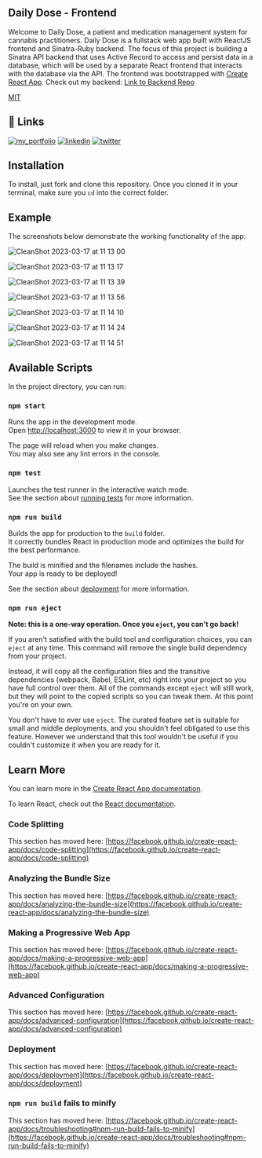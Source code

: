 ## Daily Dose - Frontend

Welcome to Daily Dose, a patient and medication management system for cannabis practitioners. Daily Dose is a fullstack web app built with ReactJS frontend and Sinatra-Ruby backend. The focus of this project is building a Sinatra API backend that uses Active Record to access and persist data in a database, which will be used by a separate React frontend that interacts with the database via the API. The frontend was bootstrapped with [Create React App](https://github.com/facebook/create-react-app). Check out my backend: [Link to Backend Repo](https://github.com/minchulan/phase-3-sinatra-react-project)

[MIT](https://choosealicense.com/licenses/mit/)

## 🔗 Links

[![my_portfolio](https://img.shields.io/badge/my_portfolio-000?style=for-the-badge&logo=ko-fi&logoColor=white)](https://github.com/minchulan)
[![linkedin](https://img.shields.io/badge/linkedin-0A66C2?style=for-the-badge&logo=linkedin&logoColor=white)](https://www.linkedin.com/in/minchulan/)
[![twitter](https://img.shields.io/badge/twitter-1DA1F2?style=for-the-badge&logo=twitter&logoColor=white)](https://twitter.com/itsminchul)

## Installation

To install, just fork and clone this repository. Once you cloned it in your terminal, make sure you `cd` into the correct folder.

## Example

The screenshots below demonstrate the working functionality of the app:

![CleanShot 2023-03-17 at 11 13 00](https://user-images.githubusercontent.com/108310591/225974164-41dc7b42-dbfa-4182-a145-64b16030a813.png)

![CleanShot 2023-03-17 at 11 13 17](https://user-images.githubusercontent.com/108310591/225974185-abcf702c-f587-4a37-befc-8d7cc2764755.png)

![CleanShot 2023-03-17 at 11 13 39](https://user-images.githubusercontent.com/108310591/225974197-586c36d9-8a02-4473-94e7-34c947e28f28.png)

![CleanShot 2023-03-17 at 11 13 56](https://user-images.githubusercontent.com/108310591/225974205-f2ba88ce-805a-4674-b18d-552fd9a9ce6e.png)

![CleanShot 2023-03-17 at 11 14 10](https://user-images.githubusercontent.com/108310591/225974212-5a190aa3-c887-4692-b33a-e5e109b9b729.png)

![CleanShot 2023-03-17 at 11 14 24](https://user-images.githubusercontent.com/108310591/225974222-2b7819c1-ee35-481a-9560-c0e0e57add11.png)

![CleanShot 2023-03-17 at 11 14 51](https://user-images.githubusercontent.com/108310591/225974231-7d577931-e219-4521-9681-351ed9122729.png)


## Available Scripts

In the project directory, you can run:

### `npm start`

Runs the app in the development mode.\
Open [http://localhost:3000](http://localhost:3000) to view it in your browser.

The page will reload when you make changes.\
You may also see any lint errors in the console.

### `npm test`

Launches the test runner in the interactive watch mode.\
See the section about [running tests](https://facebook.github.io/create-react-app/docs/running-tests) for more information.

### `npm run build`

Builds the app for production to the `build` folder.\
It correctly bundles React in production mode and optimizes the build for the best performance.

The build is minified and the filenames include the hashes.\
Your app is ready to be deployed!

See the section about [deployment](https://facebook.github.io/create-react-app/docs/deployment) for more information.

### `npm run eject`

**Note: this is a one-way operation. Once you `eject`, you can't go back!**

If you aren't satisfied with the build tool and configuration choices, you can `eject` at any time. This command will remove the single build dependency from your project.

Instead, it will copy all the configuration files and the transitive dependencies (webpack, Babel, ESLint, etc) right into your project so you have full control over them. All of the commands except `eject` will still work, but they will point to the copied scripts so you can tweak them. At this point you're on your own.

You don't have to ever use `eject`. The curated feature set is suitable for small and middle deployments, and you shouldn't feel obligated to use this feature. However we understand that this tool wouldn't be useful if you couldn't customize it when you are ready for it.

## Learn More

You can learn more in the [Create React App documentation](https://facebook.github.io/create-react-app/docs/getting-started).

To learn React, check out the [React documentation](https://reactjs.org/).

### Code Splitting

This section has moved here: [https://facebook.github.io/create-react-app/docs/code-splitting](https://facebook.github.io/create-react-app/docs/code-splitting)

### Analyzing the Bundle Size

This section has moved here: [https://facebook.github.io/create-react-app/docs/analyzing-the-bundle-size](https://facebook.github.io/create-react-app/docs/analyzing-the-bundle-size)

### Making a Progressive Web App

This section has moved here: [https://facebook.github.io/create-react-app/docs/making-a-progressive-web-app](https://facebook.github.io/create-react-app/docs/making-a-progressive-web-app)

### Advanced Configuration

This section has moved here: [https://facebook.github.io/create-react-app/docs/advanced-configuration](https://facebook.github.io/create-react-app/docs/advanced-configuration)

### Deployment

This section has moved here: [https://facebook.github.io/create-react-app/docs/deployment](https://facebook.github.io/create-react-app/docs/deployment)

### `npm run build` fails to minify

This section has moved here: [https://facebook.github.io/create-react-app/docs/troubleshooting#npm-run-build-fails-to-minify](https://facebook.github.io/create-react-app/docs/troubleshooting#npm-run-build-fails-to-minify)
